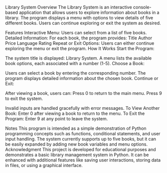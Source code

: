 Library System
Overview
The Library System is an interactive console-based application that allows users to explore information about books in a library. The program displays a menu with options to view details of five different books. Users can continue exploring or exit the system as desired.

Features
Interactive Menu: Users can select from a list of five books.
Detailed Information: For each book, the program provides:
Title
Author
Price
Language
Rating
Repeat or Exit Options: Users can either continue exploring the menu or exit the program.
How It Works
Start the Program:

The system title is displayed: Library System.
A menu lists the available book options, each associated with a number (1-5).
Choose a Book:

Users can select a book by entering the corresponding number.
The program displays detailed information about the chosen book.
Continue or Exit:

After viewing a book, users can:
Press 0 to return to the main menu.
Press 9 to exit the system.

Invalid inputs are handled gracefully with error messages.
To View Another Book: Enter 0 after viewing a book to return to the menu.
To Exit the Program: Enter 9 at any point to leave the system.


Notes
This program is intended as a simple demonstration of Python programming concepts such as functions, conditional statements, and user input handling.
The system currently supports up to five books, but it can be easily expanded by adding new book variables and menu options.
Acknowledgment
This project is developed for educational purposes and demonstrates a basic library management system in Python. It can be enhanced with additional features like saving user interactions, storing data in files, or using a graphical interface.
